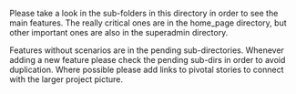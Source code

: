 Please take a look in the sub-folders in this directory in order to see the main features.
The really critical ones are in the home_page directory, but other important ones are also in the superadmin directory.

Features without scenarios are in the pending sub-directories.  Whenever adding a new feature please check the pending
sub-dirs in order to avoid duplication.  Where possible please add links to pivotal stories to connect with the larger
project picture.
